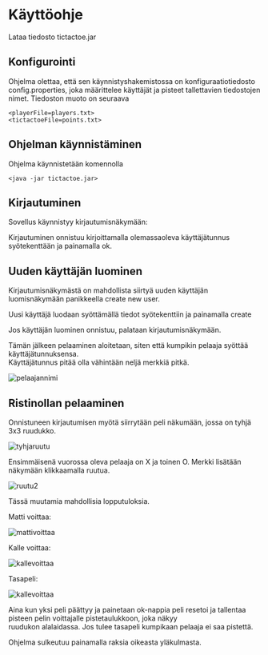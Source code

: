 # Käyttöohje  

Lataa tiedosto tictactoe.jar  

## Konfigurointi  

Ohjelma olettaa, että sen käynnistyshakemistossa on konfiguraatiotiedosto config.properties, joka määrittelee käyttäjät ja pisteet 
tallettavien tiedostojen nimet. Tiedoston muoto on seuraava  

`<playerFile=players.txt>`  
`<tictactoeFile=points.txt>`  

## Ohjelman käynnistäminen  

Ohjelma käynnistetään komennolla  

`<java -jar tictactoe.jar>`  

## Kirjautuminen  

Sovellus käynnistyy kirjautumisnäkymään:  


Kirjautuminen onnistuu kirjoittamalla olemassaoleva käyttäjätunnus syötekenttään ja painamalla ok.  

## Uuden käyttäjän luominen  

Kirjautumisnäkymästä on mahdollista siirtyä uuden käyttäjän luomisnäkymään panikkeella create new user.  

Uusi käyttäjä luodaan syöttämällä tiedot syötekenttiin ja painamalla create  

Jos käyttäjän luominen onnistuu, palataan kirjautumisnäkymään.  

Tämän jälkeen pelaaminen aloitetaan, siten että kumpikin pelaaja syöttää käyttäjätunnuksensa.  
Käyttäjätunnus pitää olla vähintään neljä merkkiä pitkä.  

![pelaajannimi](https://github.com/joku-johku/ot-harjoitustyo3/blob/master/dokumentaatio/kuvat/pelaajannimi.png)

## Ristinollan pelaaminen  

Onnistuneen kirjautumisen myötä siirrytään peli näkumään, jossa on tyhjä 3x3 ruudukko.  

![tyhjaruutu](https://github.com/joku-johku/ot-harjoitustyo3/blob/master/dokumentaatio/kuvat/tyhjaruudukko.PNG)  

Ensimmäisenä vuorossa oleva pelaaja on X ja toinen O. Merkki lisätään näkymään klikkaamalla ruutua.  

![ruutu2](https://github.com/joku-johku/ot-harjoitustyo3/blob/master/dokumentaatio/kuvat/ruudukko2.PNG)

Tässä muutamia mahdollisia lopputuloksia.  

Matti voittaa:  

![mattivoittaa](https://github.com/joku-johku/ot-harjoitustyo3/blob/master/dokumentaatio/kuvat/mattivoittaa.PNG)  

Kalle voittaa:  

![kallevoittaa](https://github.com/joku-johku/ot-harjoitustyo3/blob/master/dokumentaatio/kuvat/kallevoittaa.PNG)  

Tasapeli:  

![kallevoittaa](https://github.com/joku-johku/ot-harjoitustyo3/blob/master/dokumentaatio/kuvat/tasapeli.PNG)  

Aina kun yksi peli päättyy ja painetaan ok-nappia peli resetoi ja tallentaa pisteen pelin voittajalle pistetaulukkoon, joka näkyy  
ruudukon alalaidassa. Jos tulee tasapeli kumpikaan pelaaja ei saa pistettä.





Ohjelma sulkeutuu painamalla raksia oikeasta yläkulmasta.

